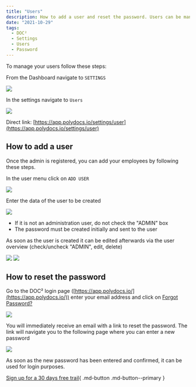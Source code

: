 ```yaml
---
title: "Users"
description: How to add a user and reset the password. Users can be managed in User Settings. Find all options here.
date: "2021-10-29"
tags:
  - DOC²
  - Settings
  - Users
  - Password
---
```


To manage your users follow these steps:

From the Dashboard navigate to `SETTINGS`

![](/_images/doc2/Settings/Users/Users/dashboard_settings.png)

In the settings navigate to `Users`

![](/_images/doc2/Settings/Users/Users/settings_users.png)

Direct link: [https://app.polydocs.io/settings/user](https://app.polydocs.io/settings/user)

## How to add a user

Once the admin is registered, you can add your employees by following these steps.

In the user menu click on `ADD USER`

![](/_images/doc2/Settings/Users/Users/settings_add-user_button.png)

Enter the data of the user to be created

![](/_images/doc2/Settings/Users/Users/settings_add-user_form.png)

- If it is not an administration user, do not check the "ADMIN" box
- The password must be created initially and sent to the user

As soon as the user is created it can be edited afterwards via the user overview (check/uncheck "ADMIN", edit, delete)

![](/_images/doc2/Settings/Users/Users/MaxMustermann_user.png)
![](/_images/doc2/Settings/Users/Users/MaxMustermann_admin.png)

## How to reset the password

Go to the DOC² login page ([https://app.polydocs.io/](https://app.polydocs.io/)) enter your email address and click on <ins>Forgot Password?</ins>

![](/_images/doc2/Users_6.png)

You will immediately receive an email with a link to reset the password. The link will navigate you to the following page where you can enter a new password

![](/_images/doc2/Users_7.png)

As soon as the new password has been entered and confirmed, it can be used for login purposes.


[Sign up for a 30 days free trail](https://polydocs.io/free-trail/){ .md-button .md-button--primary }
